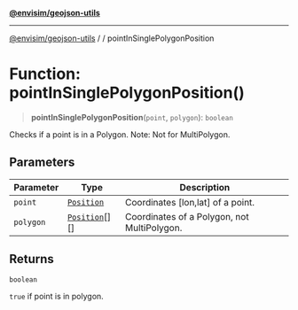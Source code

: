 [**@envisim/geojson-utils**](../../README.md)

---

[@envisim/geojson-utils]() / [](../../README.md) / pointInSinglePolygonPosition

# Function: pointInSinglePolygonPosition()

> **pointInSinglePolygonPosition**(`point`, `polygon`): `boolean`

Checks if a point is in a Polygon.
Note: Not for MultiPolygon.

## Parameters

| Parameter | Type                                                     | Description                                 |
| --------- | -------------------------------------------------------- | ------------------------------------------- |
| `point`   | [`Position`](../../geojson/type-aliases/Position.md)     | Coordinates [lon,lat] of a point.           |
| `polygon` | [`Position`](../../geojson/type-aliases/Position.md)[][] | Coordinates of a Polygon, not MultiPolygon. |

## Returns

`boolean`

`true` if point is in polygon.
